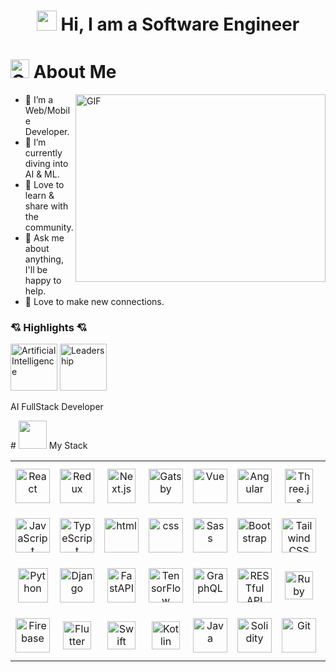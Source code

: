 <h1 align="center"> <img src="https://media.giphy.com/media/hvRJCLFzcasrR4ia7z/giphy.gif" width="32px" height="32px"> Hi, I am a Software Engineer</h1>

# <img src="github-logo.gif" alt="GitHub Logo" width="30" height="30" /> About Me

<img align="right" alt="GIF" src="main.gif" width="400" height="300" />

- 🚀 I’m a Web/Mobile Developer.
- 🌱 I’m currently diving into AI & ML.
- 📢 Love to learn & share with the community.
- 💬 Ask me about anything, I'll be happy to help.
- 🤝 Love to make new connections.

### 💘 Highlights 💘

<p align="left">
  <img src="artificial-intelligence.gif" alt="Artificial Intelligence" title="Artificial Intelligence" width="75" height="75" />
  <img src="leadership.gif" alt="Leadership" title="Leadership" width="75" height="75"/>
</p>
<p text-align="center">
  AI FullStack Developer
</p>
# <img src="working.gif" width="45" /> My Stack

<p align="center">
<table align="center">
  <tr height="80">
    <td align="center" width="90">
      <img src="https://techstack-generator.vercel.app/react-icon.svg" title="React" alt="React" width="55" height="55" />
    </td>
    <td align="center" width="90">
      <img src="https://techstack-generator.vercel.app/redux-icon.svg" title="Redux" alt="Redux" width="55" height="55" />
    </td>
    <td align="center" width="90">
      <img src="https://cdn.worldvectorlogo.com/logos/next-js.svg" title="Next.js" alt="Next.js" width="45" height="55"/>
    </td>
    <td align="center" width="90">
      <img src="https://techstack-generator.vercel.app/gatsby-icon.svg" title="Gatsby" alt="Gatsby" width="55" height="55" />
    </td>
    <td align="center" width="90">
      <img src="https://img.icons8.com/color/2x/vue-js.png" title="Vue" alt="Vue" width="55" height="55" />
    </td>
    <td align="center" width="90">
      <img src="https://img.icons8.com/color/2x/angularjs.png" title="Angular" alt="Angular" width="55" height="55" />
    </td>
    <td align="center" width="90">
      <img src="https://skillicons.dev/icons?i=threejs" title="Three.js" alt="Three.js" width="45" height="55" />
    </td>
    <td align="center" width="90">
      <img src="https://encrypted-tbn0.gstatic.com/images?q=tbn:ANd9GcSnDneBGnQL7E9hZDwztRO1GfQcCj1FqRrhBw&s" title="Express" alt="Express" width="48" height="48" />
    </td>
    <td align="center" width="90">
      <img src="https://cdn.worldvectorlogo.com/logos/nodejs-1.svg" title="Node.js" alt="Node.js" width="55" height="55" />
    </td>
    <td align="center" width="90">
      <img src="https://cdn.worldvectorlogo.com/logos/nestjs.svg" title="Nest.js" alt="Nest.js" width="55" height="55" />
    </td>
  </tr>
  <tr height="80">
    <td align="center" width="90">
      <img src="https://techstack-generator.vercel.app/js-icon.svg" title="JavaScript" alt="JavaScript" width="55" height="55" />
    </td>
    <td align="center" width="90">
      <img src="https://techstack-generator.vercel.app/ts-icon.svg" title="TypeScript" alt="TypeScript" width="55" height="55" />
    </td>
    <td align="center" width="90">
      <img src="https://img.icons8.com/color/2x/html-5.png" title="HTML" alt="html" width="55" height="55" />
    </td>
    <td align="center" width="90">
      <img src="https://img.icons8.com/color/2x/css3.png" title="CSS" alt="css" width="55" height="55" />
    </td>
    <td align="center" width="90">
      <img src="https://techstack-generator.vercel.app/sass-icon.svg" title="Sass" alt="Sass" width="55" height="55" />
    </td>
    <td align="center" width="90">
      <img src="https://user-images.githubusercontent.com/25181517/183898054-b3d693d4-dafb-4808-a509-bab54cf5de34.png" title="Bootstrap" alt="Bootstrap" width="55" height="55" />
    </td>
    <td align="center" width="90">
      <img src="https://user-images.githubusercontent.com/25181517/202896760-337261ed-ee92-4979-84c4-d4b829c7355d.png" title="Tailwind CSS" alt="Tailwind CSS" width="55" height="55" />
    </td>
    <td align="center" width="90">
      <img src="https://cdn.worldvectorlogo.com/logos/material-ui-1.svg" title="Material UI" alt="Material UI" width="48" height="55" />
    </td>
    <td align="center" width="90">
      <img src="https://user-images.githubusercontent.com/25181517/192158957-b1256181-356c-46a3-beb9-487af08a6266.png" title="WordPress" alt="WordPress" width="55" height="55" />
    </td>
    <td align="center" width="90">
      <img src="https://github.com/marwin1991/profile-technology-icons/assets/25181517/afcf1c98-544e-41fb-bf44-edba5e62809a" title="Laravel" alt="Laravel" width="55" height="55" />
    </td>
  </tr>
  <tr height="80">
    <td align="center" width="90">
      <img src="https://techstack-generator.vercel.app/python-icon.svg" title="Python" alt="Python" width="48" height="55" />
    </td>
    <td align="center" width="90">
      <img src="https://techstack-generator.vercel.app/django-icon.svg" title="Django" alt="Django" width="55" height="55" />
    </td>
    <td align="center" width="90">
      <img src="https://skillicons.dev/icons?i=fastapi" title="FastAPI" alt="FastAPI" width="45" height="55" />
    </td>
    <td align="center" width="90">
      <img src="https://img.icons8.com/color/2x/tensorflow.png" title="TensorFlow" alt="TensorFlow" width="55" height="55" />
    </td>
    <td align="center" width="90">
      <img src="https://techstack-generator.vercel.app/graphql-icon.svg" title="GraphQL" alt="GraphQL" width="55" height="55" />
    </td>
    <td align="center" width="90">
      <img src="https://techstack-generator.vercel.app/restapi-icon.svg" title="RESTful API" alt="RESTful API" width="55" height="55" />
    </td>
    <td align="center" width="90">
      <img src="https://user-images.githubusercontent.com/25181517/192603745-7d34df9e-7756-4756-a539-6a61badf7a80.png" title="Ruby" alt="Ruby" width="45" height="45" />
    </td>
    <td align="center" width="90">
      <img src="https://user-images.githubusercontent.com/25181517/183911544-95ad6ba7-09bf-4040-ac44-0adafedb9616.png" title="Azure" alt="Azure" width="50" height="50" />
    </td>
    <td align="center" width="90">
      <img src="https://user-images.githubusercontent.com/25181517/183911547-990692bc-8411-4878-99a0-43506cdb69cf.png" title="GCP" alt="gcp" width="50" height="50" />
    </td>
    <td align="center" width="90">
      <img src="https://techstack-generator.vercel.app/aws-icon.svg" title="AWS" alt="aws" width="55" height="55" />
    </td>
  </tr>
  <tr height="80">
    <td align="center" width="90">
      <img src="https://user-images.githubusercontent.com/25181517/189716855-2c69ca7a-5149-4647-936d-780610911353.png" title="Firebase" alt="Firebase" width="55" height="55" />
    </td>
    <td align="center" width="90">
      <img src="https://user-images.githubusercontent.com/25181517/186150365-da1eccce-6201-487c-8649-45e9e99435fd.png" title="Flutter" alt="Flutter" width="45" height="45" />
    </td>
    <td align="center" width="90">
      <img src="https://user-images.githubusercontent.com/25181517/121406389-6267a300-c95e-11eb-8d67-f1e22afe8aea.png" title="Swift" alt="Swift" width="45" height="45" />
    </td>
    <td align="center" width="90">
      <img src="https://user-images.githubusercontent.com/86986628/186045207-650becf8-3df2-4f75-9136-5b226b5eaed8.png" title="Kotlin" alt="Kotlin" width="45" height="45" />
    </td>
    <td align="center" width="90">
      <img src="https://techstack-generator.vercel.app/java-icon.svg" title="Java" alt="Java" width="55" height="55" />
    </td>
    <td align="center" width="90">
      <img src="https://img.icons8.com/?size=100&id=0euWhhGcJjPm&format=png&color=000000" title="Solidity" alt="Solidity" width="55" height="55" />
    </td>
    <td align="center" width="90">
      <img src="https://user-images.githubusercontent.com/25181517/192108372-f71d70ac-7ae6-4c0d-8395-51d8870c2ef0.png" title="Git" alt="Git" width="55" height="55" />
    </td>
    <td align="center" width="90">
      <img src="https://cdn.iconscout.com/icon/free/png-128/mongodb-4-1175139.png" title="MongoDB" alt="MongoDB" width="55" height="55" />
    </td>
    <td align="center" width="90">
      <img src="https://techstack-generator.vercel.app/mysql-icon.svg" title="MySQL" alt="MySQL" width="55" height="55" />
    </td>
    <td align="center" width="90">
      <img src="https://img.icons8.com/color/2x/postgreesql.png" title="PostgreSQL" alt="PostgreSQL" width="55" height="55" />
    </td>
  </tr>
</table>
</p>
